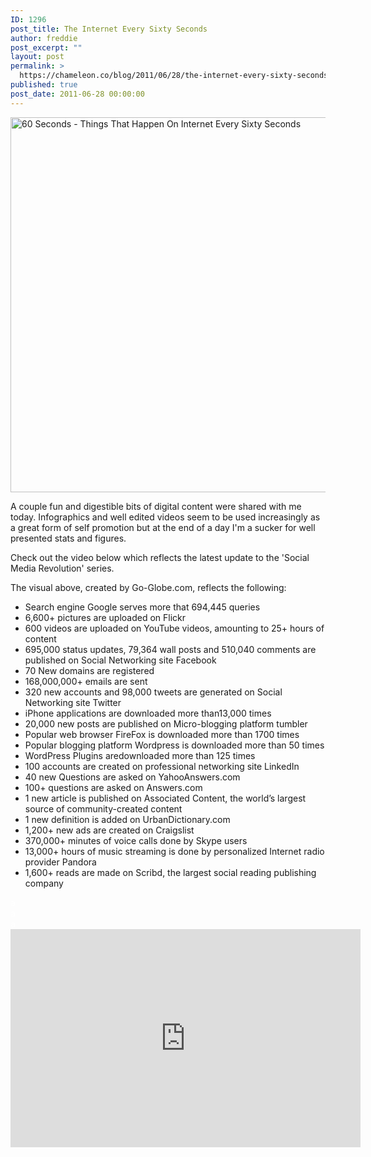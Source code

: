 ```yaml
---
ID: 1296
post_title: The Internet Every Sixty Seconds
author: freddie
post_excerpt: ""
layout: post
permalink: >
  https://chameleon.co/blog/2011/06/28/the-internet-every-sixty-seconds/
published: true
post_date: 2011-06-28 00:00:00
---
```

<a href="https://www.go-gulf.com/60seconds.jpg"><img src="https://www.go-gulf.com/60seconds.jpg" alt="60 Seconds - Things That Happen On Internet Every Sixty Seconds" width="600" /></a>

A couple fun and digestible bits of digital content were shared with me today. Infographics and well edited videos seem to be used increasingly as a great form of self promotion but at the end of a day I'm a sucker for well presented stats and figures.

Check out the video below which reflects the latest update to the 'Social Media Revolution' series.

The visual above, created by Go-Globe.com, reflects the following:<!--more-->
<ul>
 	<li>Search engine Google serves more that 694,445 queries</li>
 	<li>6,600+ pictures are uploaded on Flickr</li>
 	<li>600 videos are uploaded on YouTube videos, amounting to 25+ hours of content</li>
 	<li>695,000 status updates, 79,364 wall posts and 510,040 comments are published on Social Networking site Facebook</li>
 	<li>70 New domains are registered</li>
 	<li>168,000,000+ emails are sent</li>
 	<li>320 new accounts and 98,000 tweets are generated on Social Networking site Twitter</li>
 	<li>iPhone applications are downloaded more than13,000 times</li>
 	<li>20,000 new posts are published on Micro-blogging platform tumbler</li>
 	<li>Popular web browser FireFox is downloaded more than 1700 times</li>
 	<li>Popular blogging platform Wordpress is downloaded more than 50 times</li>
 	<li>WordPress Plugins aredownloaded more than 125 times</li>
 	<li>100 accounts are created on professional networking site LinkedIn</li>
 	<li>40 new Questions are asked on YahooAnswers.com</li>
 	<li>100+ questions are asked on Answers.com</li>
 	<li>1 new article is published on Associated Content, the world’s largest source of community-created content</li>
 	<li>1 new definition is added on UrbanDictionary.com</li>
 	<li>1,200+ new ads are created on Craigslist</li>
 	<li>370,000+ minutes of voice calls done by Skype users</li>
 	<li>13,000+ hours of music streaming is done by personalized Internet radio provider Pandora</li>
 	<li>1,600+ reads are made on Scribd, the largest social reading publishing company</li>
</ul>
<div><span style="color: #ffffff;">a</span></div>
<div><span style="color: #ffffff;">a<!--more--></span></div>
<div><span style="color: #ffffff;">a</span></div>
<iframe src="https://www.youtube.com/embed/x0EnhXn5boM" width="560" height="349" frameborder="0"></iframe>